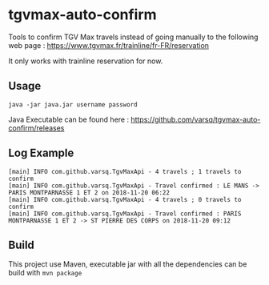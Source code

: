 # tgvmax-auto-confirm

Tools to confirm TGV Max travels instead of going manually to the following web page : https://www.tgvmax.fr/trainline/fr-FR/reservation

It only works with trainline reservation for now.

## Usage

```
java -jar java.jar username password
```

Java Executable can be found here : https://github.com/varsq/tgvmax-auto-confirm/releases


## Log Example

```
[main] INFO com.github.varsq.TgvMaxApi - 4 travels ; 1 travels to confirm 
[main] INFO com.github.varsq.TgvMaxApi - Travel confirmed : LE MANS -> PARIS MONTPARNASSE 1 ET 2 on 2018-11-20 06:22 
[main] INFO com.github.varsq.TgvMaxApi - 4 travels ; 0 travels to confirm 
[main] INFO com.github.varsq.TgvMaxApi - Travel confirmed : PARIS MONTPARNASSE 1 ET 2 -> ST PIERRE DES CORPS on 2018-11-20 09:12 
```
## Build

This project use Maven, executable jar with all the dependencies can be build with ```mvn package```

